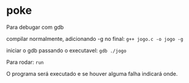 # poke

Para debugar com gdb 

compilar normalmente, adicionando -g no final: `g++ jogo.c -o jogo -g`

iniciar o gdb passando o executavel: `gdb ./jogo`

Para rodar: `run`

O programa será executado e se houver alguma falha indicará onde.
